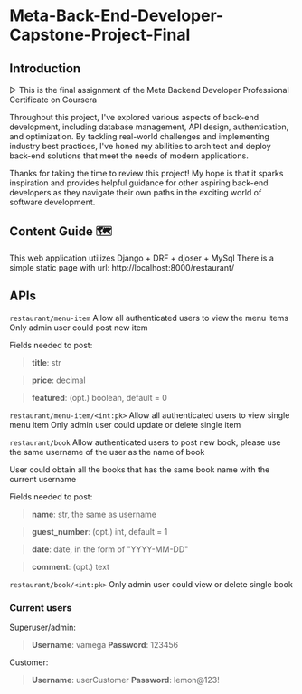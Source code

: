 # Meta-Back-End-Developer-Capstone-Project-Final

## Introduction 
▷ This is the final assignment of the Meta Backend Developer Professional Certificate on Coursera

Throughout this project, I've explored various aspects of back-end development, including database management, API design, authentication, and optimization. By tackling real-world challenges and implementing industry best practices, I've honed my abilities to architect and deploy back-end solutions that meet the needs of modern applications.

Thanks for taking the time to review this project! My hope is that it sparks inspiration and provides helpful guidance for other aspiring back-end developers as they navigate their own paths in the exciting world of software development.

## Content Guide 🗺️

This web application utilizes Django + DRF + djoser + MySql
There is a simple static page with url: http://localhost:8000/restaurant/

## APIs
```restaurant/menu-item```
Allow all authenticated users to view the menu items
Only admin user could post new item

Fields needed to post:
>**title**: str

>**price**: decimal

>**featured**: (opt.) boolean, default = 0

```restaurant/menu-item/<int:pk>```
Allow all authenticated users to view single menu item
Only admin user could update or delete single item

```restaurant/book```
Allow authenticated users to post new book, please use the same username of the user as the name of book

User could obtain all the books that has the same book name with the current username

Fields needed to post:
>**name**: str, the same as username

>**guest_number**: (opt.) int, default = 1

>**date**: date, in the form of "YYYY-MM-DD"

>**comment**: (opt.) text

```restaurant/book/<int:pk>```
Only admin user could view or delete single book

### Current users
Superuser/admin:
>**Username**: vamega
>**Password**: 123456

Customer:
>**Username**: userCustomer
>**Password**: lemon@123!